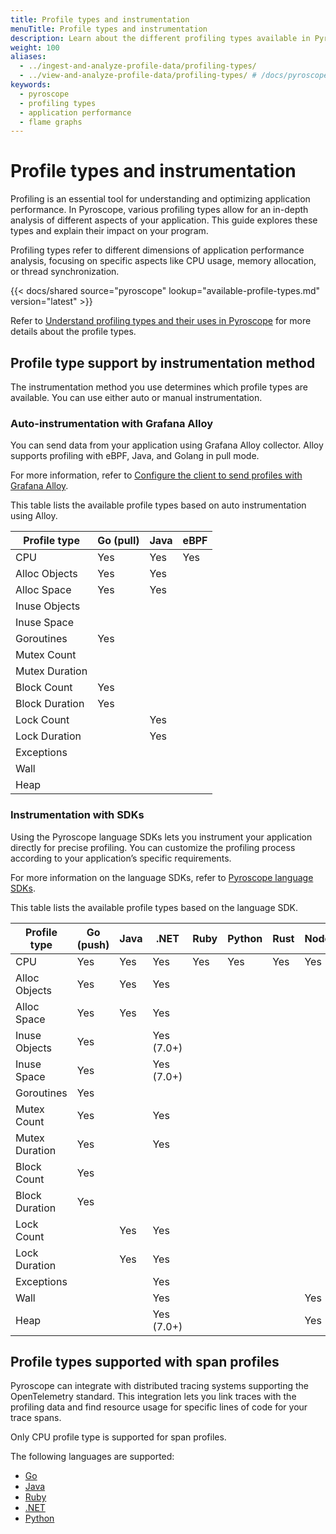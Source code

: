 ```yaml
---
title: Profile types and instrumentation
menuTitle: Profile types and instrumentation
description: Learn about the different profiling types available in Pyroscope and
weight: 100
aliases:
  - ../ingest-and-analyze-profile-data/profiling-types/
  - ../view-and-analyze-profile-data/profiling-types/ # /docs/pyroscope/latest/view-and-analyze-profile-data/profiling-types/
keywords:
  - pyroscope
  - profiling types
  - application performance
  - flame graphs
---
```


# Profile types and instrumentation

Profiling is an essential tool for understanding and optimizing application performance. In Pyroscope, various profiling types allow for an in-depth analysis of different aspects of your application. This guide explores these types and explain their impact on your program.

Profiling types refer to different dimensions of application performance analysis, focusing on specific aspects like CPU usage, memory allocation, or thread synchronization.

[//]: # 'Shared content for available profile types'
[//]: # 'This content is located in /pyroscope/docs/sources/shared/available-profile-types.md'

{{< docs/shared source="pyroscope" lookup="available-profile-types.md" version="latest" >}}

Refer to [Understand profiling types and their uses in Pyroscope](https://grafana.com/docs/pyroscope/<PYROSCOPE_VERSION>/introduction/profiling-types/) for more details about the profile types.

## Profile type support by instrumentation method

The instrumentation method you use determines which profile types are available. You can use either auto or manual instrumentation.

### Auto-instrumentation with Grafana Alloy

You can send data from your application using Grafana Alloy collector. Alloy supports profiling with eBPF, Java, and Golang in pull mode.

For more information, refer to [Configure the client to send profiles with Grafana Alloy](https://grafana.com/docs/pyroscope/<PYROSCOPE_VERSION>/configure-client/grafana-alloy/).

This table lists the available profile types based on auto instrumentation using Alloy.

| Profile type   | Go (pull) | Java | eBPF      |
| -------------- | --------- | ---- | --------- |
| CPU            | Yes       | Yes  | Yes       |
| Alloc Objects  | Yes       | Yes  |           |
| Alloc Space    | Yes       | Yes  |           |
| Inuse Objects  |           |      |           |
| Inuse Space    |           |      |           |
| Goroutines     | Yes       |      |           |
| Mutex Count    |           |      |           |
| Mutex Duration |           |      |           |
| Block Count    | Yes       |      |           |
| Block Duration | Yes       |      |           |
| Lock Count     |           | Yes  |           |
| Lock Duration  |           | Yes  |           |
| Exceptions     |           |      |           |
| Wall           |           |      |           |
| Heap           |           |      |           |

### Instrumentation with SDKs

Using the Pyroscope language SDKs lets you instrument your application directly for precise profiling. You can customize the profiling process according to your application’s specific requirements.

For more information on the language SDKs, refer to [Pyroscope language SDKs](https://grafana.com/docs/pyroscope/<PYROSCOPE_VERSION>/configure-client/language-sdks/).

This table lists the available profile types based on the language SDK.

| Profile type   | Go (push) | Java | .NET       | Ruby | Python | Rust | Node.js |
| -------------- | --------- | ---- | ---------- | ---- | ------ | ---- | ------- |
| CPU            | Yes       | Yes  | Yes        | Yes  | Yes    | Yes  | Yes     |
| Alloc Objects  | Yes       | Yes  | Yes        |      |        |      |         |
| Alloc Space    | Yes       | Yes  | Yes        |      |        |      |         |
| Inuse Objects  | Yes       |      | Yes (7.0+) |      |        |      |         |
| Inuse Space    | Yes       |      | Yes (7.0+) |      |        |      |         |
| Goroutines     | Yes       |      |            |      |        |      |         |
| Mutex Count    | Yes       |      | Yes        |      |        |      |         |
| Mutex Duration | Yes       |      | Yes        |      |        |      |         |
| Block Count    | Yes       |      |            |      |        |      |         |
| Block Duration | Yes       |      |            |      |        |      |         |
| Lock Count     |           | Yes  | Yes        |      |        |      |         |
| Lock Duration  |           | Yes  | Yes        |      |        |      |         |
| Exceptions     |           |      | Yes        |      |        |      |         |
| Wall           |           |      | Yes        |      |        |      | Yes     |
| Heap           |           |      | Yes (7.0+) |      |        |      | Yes     |

## Profile types supported with span profiles

Pyroscope can integrate with distributed tracing systems supporting the OpenTelemetry standard. This integration lets you link traces with the profiling data and find resource usage for specific lines of code for your trace spans.


Only CPU profile type is supported for span profiles.

The following languages are supported:

- [Go](https://grafana.com/docs/pyroscope/<PYROSCOPE_VERSION>/configure-client/trace-span-profiles/go-span-profiles/)
- [Java](https://grafana.com/docs/pyroscope/<PYROSCOPE_VERSION>/configure-client/trace-span-profiles/java-span-profiles/)
- [Ruby](https://grafana.com/docs/pyroscope/<PYROSCOPE_VERSION>/configure-client/trace-span-profiles/ruby-span-profiles/)
- [.NET](https://grafana.com/docs/pyroscope/<PYROSCOPE_VERSION>/configure-client/trace-span-profiles/dotnet-span-profiles/)
- [Python](https://grafana.com/docs/pyroscope/<PYROSCOPE_VERSION>/configure-client/trace-span-profiles/python-span-profiles/)
